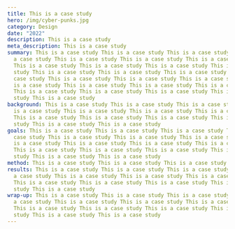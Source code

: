 ```yaml
---
title: This is a case study
hero: /img/cyber-punks.jpg
category: Design
date: "2022"
description: This is a case study
meta_description: This is a case study
summary: This is a case study This is a case study This is a case study This is
  a case study This is a case study This is a case study This is a case study
  This is a case study This is a case study This is a case study This is a case
  study This is a case study This is a case study This is a case study This is a
  case study This is a case study This is a case study This is a case study This
  is a case study This is a case study This is a case study This is a case study
  This is a case study This is a case study This is a case study This is a case
  study This is a case study
background: This is a case study This is a case study This is a case study This
  is a case study This is a case study This is a case study This is a case study
  This is a case study This is a case study This is a case study This is a case
  study This is a case study This is a case study
goals: This is a case study This is a case study This is a case study This is a
  case study This is a case study This is a case study This is a case study This
  is a case study This is a case study This is a case study This is a case study
  This is a case study This is a case study This is a case study This is a case
  study This is a case study This is a case study
method: This is a case study This is a case study This is a case study
results: This is a case study This is a case study This is a case study This is
  a case study This is a case study This is a case study This is a case study
  This is a case study This is a case study This is a case study This is a case
  study This is a case study
wrap-up: This is a case study This is a case study This is a case study This is
  a case study This is a case study This is a case study This is a case study
  This is a case study This is a case study This is a case study This is a case
  study This is a case study This is a case study
---
```

